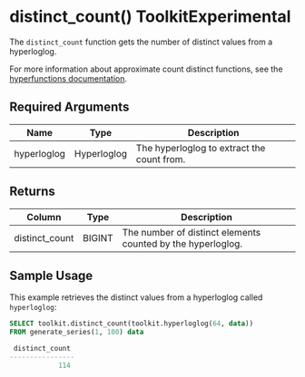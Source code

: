 # distinct_count()  <tag type="toolkit">Toolkit</tag><tag type="experimental">Experimental</tag>
The `distinct_count` function gets the number of distinct values from a
hyperloglog.

For more information about approximate count distinct functions, see the
[hyperfunctions documentation][hyperfunctions-approx-count-distincts].

<!---
<highlight type="note"
Use a highlight for any important information. Choose `note`, `important`, or `warning`.
</highlight>
-->

## Required Arguments

|Name|Type|Description|
|-|-|-|
|hyperloglog|Hyperloglog|The hyperloglog to extract the count from.|

## Returns

|Column|Type|Description|
|-|-|-|
|distinct_count|BIGINT|The number of distinct elements counted by the hyperloglog.|

<!---Any special notes about the returns-->

## Sample Usage
This example retrieves the distinct values from a hyperloglog
called `hyperloglog`:

``` sql
SELECT toolkit.distinct_count(toolkit.hyperloglog(64, data))
FROM generate_series(1, 100) data

 distinct_count
----------------
            114
```


[hyperfunctions-approx-count-distincts]: timescaledb/:currentVersion:/how-to-guides/hyperfunctions/approx-count-distincts/
